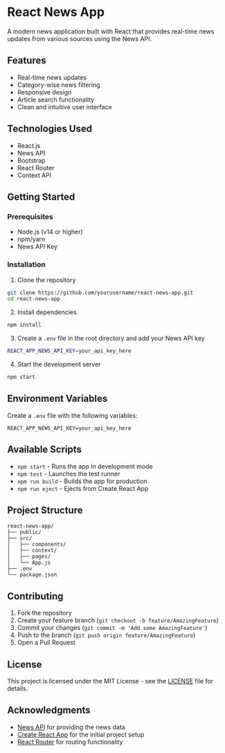 # React News App

A modern news application built with React that provides real-time news updates from various sources using the News API.

## Features

- Real-time news updates
- Category-wise news filtering
- Responsive design
- Article search functionality
- Clean and intuitive user interface

## Technologies Used

- React.js
- News API
- Bootstrap
- React Router
- Context API

## Getting Started

### Prerequisites

- Node.js (v14 or higher)
- npm/yarn
- News API Key

### Installation

1. Clone the repository
```bash
git clone https://github.com/yourusername/react-news-app.git
cd react-news-app
```

2. Install dependencies
```bash
npm install
```

3. Create a `.env` file in the root directory and add your News API key
```bash
REACT_APP_NEWS_API_KEY=your_api_key_here
```

4. Start the development server
```bash
npm start
```

## Environment Variables

Create a `.env` file with the following variables:
```
REACT_APP_NEWS_API_KEY=your_api_key_here
```

## Available Scripts

- `npm start` - Runs the app in development mode
- `npm test` - Launches the test runner
- `npm run build` - Builds the app for production
- `npm run eject` - Ejects from Create React App

## Project Structure

```
react-news-app/
├── public/
├── src/
│   ├── components/
│   ├── context/
│   ├── pages/
│   └── App.js
├── .env
└── package.json
```

## Contributing

1. Fork the repository
2. Create your feature branch (`git checkout -b feature/AmazingFeature`)
3. Commit your changes (`git commit -m 'Add some AmazingFeature'`)
4. Push to the branch (`git push origin feature/AmazingFeature`)
5. Open a Pull Request

## License

This project is licensed under the MIT License - see the [LICENSE](LICENSE) file for details.

## Acknowledgments

- [News API](https://newsapi.org/) for providing the news data
- [Create React App](https://create-react-app.dev/) for the initial project setup
- [React Router](https://reactrouter.com/) for routing functionality
